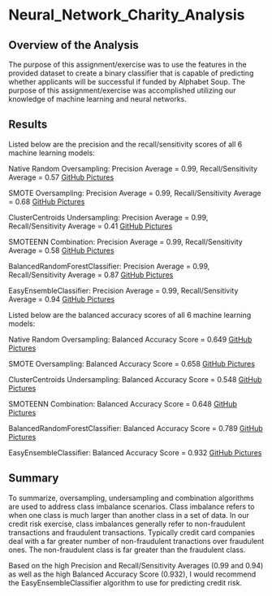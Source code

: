 # Neural_Network_Charity_Analysis
## Overview of the Analysis

The purpose of this assignment/exercise was to use the features in the provided dataset to create a binary classifier that is capable of predicting whether applicants will be successful if funded by Alphabet Soup.  The purpose of this assignment/exercise was accomplished utilizing our knowledge of machine learning and neural networks.

## Results

Listed below are the precision and the recall/sensitivity scores of all 6 machine learning models:

Native Random Oversampling: Precision Average = 0.99, Recall/Sensitivity Average = 0.57
[GitHub Pictures](https://github.com/aparihar1984/Credit_Risk_Analysis/blob/main/Pictures/Naive_Random_Oversampling.png)

SMOTE Oversampling: Precision Average = 0.99, Recall/Sensitivity Average = 0.68
[GitHub Pictures](https://github.com/aparihar1984/Credit_Risk_Analysis/blob/main/Pictures/SMOTE_Oversampling.png)

ClusterCentroids Undersampling: Precision Average = 0.99, Recall/Sensitivity Average = 0.41
[GitHub Pictures](https://github.com/aparihar1984/Credit_Risk_Analysis/blob/main/Pictures/ClusterCentroids_Undersampling.png)

SMOTEENN Combination: Precision Average = 0.99, Recall/Sensitivity Average = 0.58
[GitHub Pictures](https://github.com/aparihar1984/Credit_Risk_Analysis/blob/main/Pictures/SMOTEENN_Combination.png)

BalancedRandomForestClassifier: Precision Average = 0.99, Recall/Sensitivity Average = 0.87
[GitHub Pictures](https://github.com/aparihar1984/Credit_Risk_Analysis/blob/main/Pictures/BalancedRandomForestClassifier_Algorithm.png)

EasyEnsembleClassifier: Precision Average = 0.99, Recall/Sensitivity Average = 0.94
[GitHub Pictures](https://github.com/aparihar1984/Credit_Risk_Analysis/blob/main/Pictures/EasyEnsembleClassifier_Algorithm.png)

Listed below are the balanced accuracy scores of all 6 machine learning models:

Native Random Oversampling: Balanced Accuracy Score = 0.649
[GitHub Pictures](https://github.com/aparihar1984/Credit_Risk_Analysis/blob/main/Pictures/Naive_Random_Oversampling_Balanced.png)

SMOTE Oversampling: Balanced Accuracy Score = 0.658
[GitHub Pictures](https://github.com/aparihar1984/Credit_Risk_Analysis/blob/main/Pictures/SMOTE_Oversampling_Balanced.png)

ClusterCentroids Undersampling: Balanced Accuracy Score = 0.548
[GitHub Pictures](https://github.com/aparihar1984/Credit_Risk_Analysis/blob/main/Pictures/ClusterCentroids_Undersampling_Balanced.png)

SMOTEENN Combination: Balanced Accuracy Score = 0.648
[GitHub Pictures](https://github.com/aparihar1984/Credit_Risk_Analysis/blob/main/Pictures/SMOTEENN_Combination_Balanced.png)

BalancedRandomForestClassifier: Balanced Accuracy Score = 0.789
[GitHub Pictures](https://github.com/aparihar1984/Credit_Risk_Analysis/blob/main/Pictures/BalancedRandomForestClassifier_Algorithm_Balanced.png)

EasyEnsembleClassifier: Balanced Accuracy Score = 0.932
[GitHub Pictures](https://github.com/aparihar1984/Credit_Risk_Analysis/blob/main/Pictures/EasyEnsembleClassifier_Algorithm_Balanced.png)

## Summary

To summarize, oversampling, undersampling and combination algorithms are used to address class imbalance scenarios.  Class imbalance refers to when one class is much larger than another class in a set of data.  In our credit risk exercise, class imbalances generally refer to non-fraudulent transactions and fraudulent transactions.  Typically credit card companies deal with a far greater number of non-fraudulent tranactions over fraudulent ones.  The non-fraudulent class is far greater than the fraudulent class.

Based on the high Precision and Recall/Sensitivity Averages (0.99 and 0.94) as well as the high Balanced Accuracy Score (0.932), I would recommend the EasyEnsembleClassifier algorithm to use for predicting credit risk.
